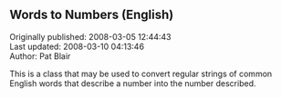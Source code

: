 ## Words to Numbers (English)  
Originally published: 2008-03-05 12:44:43  
Last updated: 2008-03-10 04:13:46  
Author: Pat Blair  
  
This is a class that may be used to convert regular strings of common English words that describe a number into the number described.